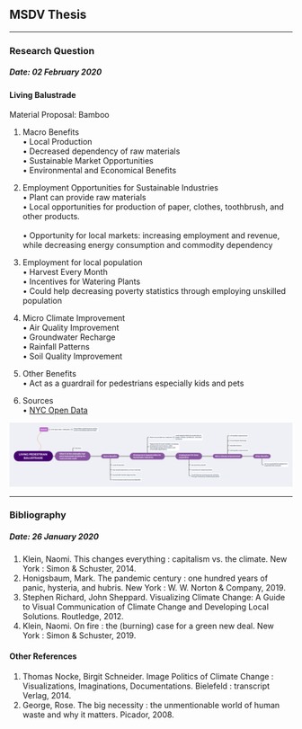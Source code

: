 ## MSDV Thesis <br>

-------------------------------------------------------------------------------------
### Research Question <a name="research-question"></a> <br/> 
##### Date: 02 February 2020 <br>

#### Living Balustrade <br>

Material Proposal: Bamboo <br>

1. Macro Benefits <br>
•	Local Production <br>
•	Decreased dependency of raw materials <br>
•	Sustainable Market Opportunities <br>
•	Environmental and Economical Benefits <br>  

2. Employment Opportunities for Sustainable Industries <br>
•	Plant can provide raw materials <br>
•	Local opportunities for production of paper, clothes, toothbrush, and other products. <br>  
•	Opportunity for local markets: increasing employment and revenue, while decreasing energy consumption and commodity dependency <br>

3. Employment for local population <br>
•	Harvest Every Month <br>
•	Incentives for Watering Plants <br>
•	Could help decreasing poverty statistics through employing unskilled population <br>

4. Micro Climate Improvement <br>
•	Air Quality Improvement <br>
•	Groundwater Recharge <br>
•	Rainfall Patterns <br>
•	Soil Quality Improvement <br>

5. Other Benefits <br>
•	Act as a guardrail for pedestrians especially kids and pets <br>

6. Sources <br>
•	[NYC Open Data](https://data.cityofnewyork.us/City-Government/Sidewalk/vfx9-tbb6) <br>

![mind-map](https://github.com/salonieshah/thesis/blob/master/images/mind-map.png)

----------------------------------------------------------------------------------------------

### Bibliography <a name="bibliography"></a> <br/> 
##### Date: 26 January 2020 <br>

1. Klein, Naomi. This changes everything : capitalism vs. the climate. New York : Simon & Schuster, 2014. <br/>
2. Honigsbaum, Mark. The pandemic century : one hundred years of panic, hysteria, and hubris. New York : W. W. Norton & Company, 2019. <br/>
3. Stephen Richard, John Sheppard. Visualizing Climate Change: A Guide to Visual Communication of Climate Change and Developing Local Solutions. Routledge, 2012. <br/>
4. Klein, Naomi. On fire : the (burning) case for a green new deal. New York : Simon & Schuster, 2019. <br/>

#### Other References
1. Thomas Nocke, Birgit Schneider. Image Politics of Climate Change : Visualizations, Imaginations, Documentations. Bielefeld : transcript Verlag, 2014. <br/>
2. George, Rose. The big necessity : the unmentionable world of human waste and why it matters. Picador, 2008. <br/>
